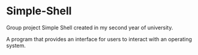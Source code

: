 # Simple-Shell
Group project Simple Shell created in my second year of university.

A program that provides an interface for users to interact with an operating system.
